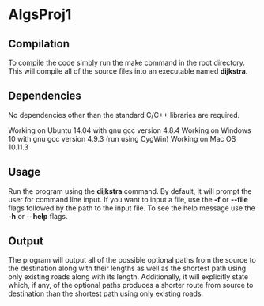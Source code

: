 # AlgsProj1
## Compilation
To compile the code simply run the make command in the root directory. This will compile all of the source files into an executable named **dijkstra**.

## Dependencies
No dependencies other than the standard C/C++ libraries are required.

Working on Ubuntu 14.04 with gnu gcc version 4.8.4
Working on Windows 10 with gnu gcc version 4.9.3 (run using CygWin)
Working on Mac OS 10.11.3

## Usage
Run the program using the **dijkstra** command. By default, it will prompt the user for command line input. If you want to input a file, use the **-f** or **--file** flags followed by the path to the input file. To see the help message use the **-h** or **--help** flags.<br>

## Output
The program will output all of the possible optional paths from the source to the destination along with their lengths as well as the shortest path using only existing roads along with its length. Additionally, it will explicitly state which, if any, of the optional paths produces a shorter route from source to destination than the shortest path using only existing roads.
